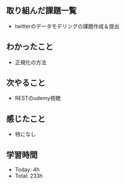 ## 取り組んだ課題一覧
- twitterのデータモデリングの課題作成＆提出
## わかったこと
- 正規化の方法
## 次やること
- RESTのudemy視聴
## 感じたこと
- 特になし
## 学習時間
- Today: 4h
- Total: 233h